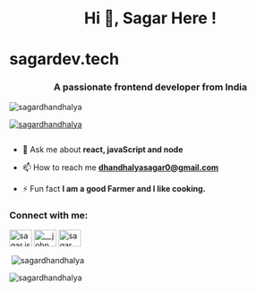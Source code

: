 <h1 align="center">Hi 👋, Sagar Here !</h1>
<h1><a>sagardev.tech</a></h1>
<h3 align="center">A passionate frontend developer from India</h3>

<p align="left"> <img src="https://komarev.com/ghpvc/?username=sagardhandhalya&label=Profile%20views&color=0e75b6&style=flat" alt="sagardhandhalya" /> </p>

<p align="left"> <a href="https://github.com/ryo-ma/github-profile-trophy"><img src="https://github-profile-trophy.vercel.app/?username=sagardhandhalya" alt="sagardhandhalya" /></a> </p>

<p align="left"> <a href="https://twitter.com/" target="blank"><img src="https://img.shields.io/twitter/follow/?logo=twitter&style=for-the-badge" alt="" /></a> </p>

- 💬 Ask me about **react, javaScript and node**

- 📫 How to reach me **dhandhalyasagar0@gmail.com**

- ⚡ Fun fact **I am a good Farmer and I like cooking.**

<h3 align="left">Connect with me:</h3>
<p align="left">
<a href="https://instagram.com/sagar.jsx" target="blank"><img align="center" src="https://cdn.jsdelivr.net/npm/simple-icons@3.0.1/icons/instagram.svg" alt="sagar.jsx" height="30" width="40" /></a>
<a href="https://codeforces.com/profile/__john_snow__" target="blank"><img align="center" src="https://cdn.jsdelivr.net/npm/simple-icons@3.0.1/icons/codeforces.svg" alt="__john_snow__" height="30" width="40" /></a>
<a href="https://www.leetcode.com/sagar__" target="blank"><img align="center" src="https://cdn.jsdelivr.net/npm/simple-icons@3.0.1/icons/leetcode.svg" alt="sagar__" height="30" width="40" /></a>
</p>


<p>&nbsp;<img align="center" src="https://github-readme-stats.vercel.app/api?username=sagardhandhalya&show_icons=true&locale=en" alt="sagardhandhalya" /></p>

<p><img align="center" src="https://github-readme-streak-stats.herokuapp.com/?user=sagardhandhalya&" alt="sagardhandhalya" /></p>
